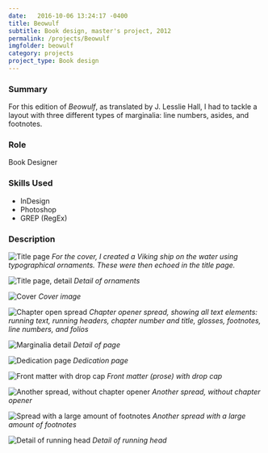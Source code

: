 ```yaml
---
date:   2016-10-06 13:24:17 -0400
title: Beowulf
subtitle: Book design, master's project, 2012
permalink: /projects/Beowulf
imgfolder: beowulf
category: projects
project_type: Book design
---
```


### Summary

For this edition of *Beowulf*, as translated by J. Lesslie Hall, I had to tackle a layout with three different types of marginalia: line numbers, asides, and footnotes.

### Role

Book Designer

### Skills Used

- InDesign
- Photoshop
- GREP (RegEx)

### Description

![Title page](../../img/beowulf/1a-title-page.jpg)
*For the cover, I created a Viking ship on the water using typographical ornaments. These were then echoed in the title page.*

![Title page, detail](../../img/beowulf/1b-title-page-detail.jpg)
*Detail of ornaments*

![Cover](../../img/beowulf/1c-cover.jpg)
*Cover image*

![Chapter open spread](../../img/beowulf/2a-chapter-spread.jpg)
*Chapter opener spread, showing all text elements: running text, running headers, chapter number and title, glosses, footnotes, line numbers, and folios*

![Marginalia detail](../../img/beowulf/2b-marginalia-detail.jpg)
*Detail of page*

![Dedication page](../../img/beowulf/3-dedication.jpg)
*Dedication page*

![Front matter with drop cap](../../img/beowulf/4-fm-spread.jpg)
*Front matter (prose) with drop cap*

![Another spread, without chapter opener](../../img/beowulf/5a-pages-spread.jpg)
*Another spread, without chapter opener*

![Spread with a large amount of footnotes](../../img/beowulf/5b-footnote-spread.jpg)
*Another spread with a large amount of footnotes*

![Detail of running head](../../img/beowulf/5c-running-head-detail.jpg)
*Detail of running head*